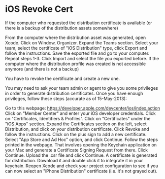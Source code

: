 # iOS Revoke Cert

If the computer who requested the distribution certificate is available (or there is a backup of the distribution assets somewhere)

From the computer where the distribution asset was generated, open Xcode.
Click on Window, Organizer.
Expand the Teams section.
Select your team, select the certificate of "iOS Distribution" type, click Export and follow the instructions.
Save the exported file and go to your computer.
Repeat steps 1-3.
Click Import and select the file you exported before.
If the computer where the distribution profile was created is not accessible anymore (and there is not a backup)

You have to revoke the certificate and create a new one.

You may need to ask your team admin or agent to give you some privileges in order to generate distribution certificates. Once you have enough privileges, follow these steps (accurate as of 15-May-2013):

Go to this webpage: https://developer.apple.com/devcenter/ios/index.action
Click on "Member Center" and enter your iOS developer credentials.
Click on "Certificates, Identifiers & Profiles".
Click on "Certificates" under the "iOS Apps" section.
Expand the Certificates section on the left, select Distribution, and click on your distribution certificate.
Click Revoke and follow the instructions.
Click on the plus sign to add a new certificate.
Select "App Store and Ad Hoc" option, and click Continue.
Follow the steps printed in the webpage. That involves opening the Keychain application on your Mac and generate a Certificate Signing Request from there. Click Continue.
Upload the .csr file and click Continue.
A certificate is generated for distribution. Download it and double click it to integrate it in your keychain.
Reopen Xcode and check your project configuration to see if you can now select an "iPhone Distribution" certificate (i.e. it's not grayed out).
